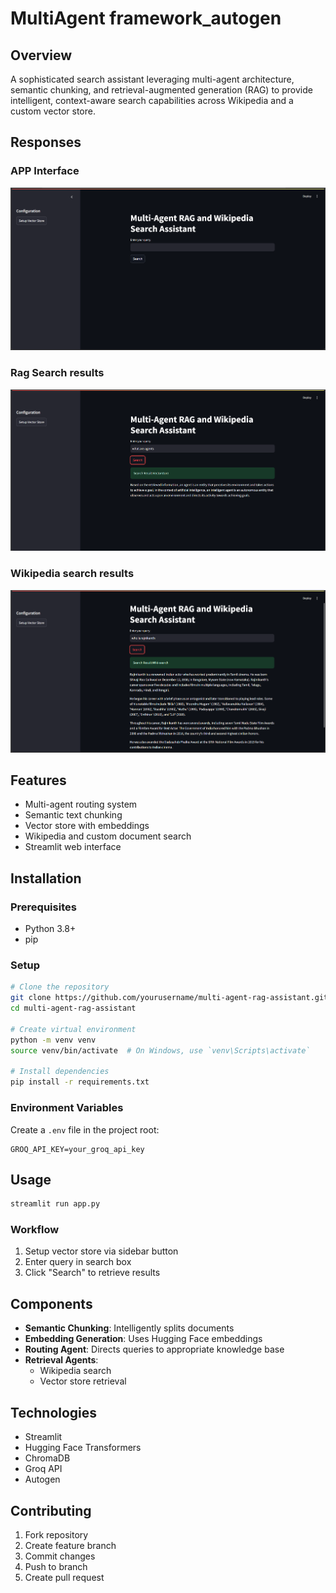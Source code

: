 # MultiAgent framework_autogen


## Overview
A sophisticated search assistant leveraging multi-agent architecture, semantic chunking, and retrieval-augmented generation (RAG) to provide intelligent, context-aware search capabilities across Wikipedia and a custom vector store.

## Responses

### APP Interface
![App Interface](/assets/interface.png)

### Rag Search results
![Vector Store Setup](/assets/rag_response.png)

### Wikipedia search results
![Search Results](/assets/wiki_response.png)

## Features
- Multi-agent routing system
- Semantic text chunking
- Vector store with embeddings
- Wikipedia and custom document search
- Streamlit web interface

## Installation

### Prerequisites
- Python 3.8+
- pip

### Setup
```bash
# Clone the repository
git clone https://github.com/yourusername/multi-agent-rag-assistant.git
cd multi-agent-rag-assistant

# Create virtual environment
python -m venv venv
source venv/bin/activate  # On Windows, use `venv\Scripts\activate`

# Install dependencies
pip install -r requirements.txt
```

### Environment Variables
Create a `.env` file in the project root:
```
GROQ_API_KEY=your_groq_api_key
```

## Usage
```bash
streamlit run app.py
```

### Workflow
1. Setup vector store via sidebar button
2. Enter query in search box
3. Click "Search" to retrieve results

## Components
- **Semantic Chunking**: Intelligently splits documents
- **Embedding Generation**: Uses Hugging Face embeddings
- **Routing Agent**: Directs queries to appropriate knowledge base
- **Retrieval Agents**: 
  - Wikipedia search
  - Vector store retrieval

## Technologies
- Streamlit
- Hugging Face Transformers
- ChromaDB
- Groq API
- Autogen

## Contributing
1. Fork repository
2. Create feature branch
3. Commit changes
4. Push to branch
5. Create pull request

